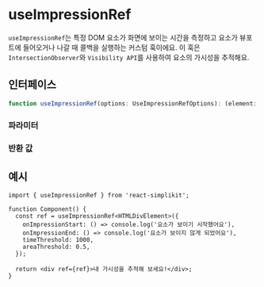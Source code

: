 # useImpressionRef

`useImpressionRef`는 특정 DOM 요소가 화면에 보이는 시간을 측정하고 요소가 뷰포트에 들어오거나 나갈 때 콜백을 실행하는 커스텀 훅이에요. 이 훅은 `IntersectionObserver`와 `Visibility API`를 사용하여 요소의 가시성을 추적해요.

## 인터페이스

```ts
function useImpressionRef(options: UseImpressionRefOptions): (element: Element | null) => void;
```

### 파라미터

<Interface
  required
  name="options"
  type="UseImpressionRefOptions"
  description="요소의 가시성을 추적하기 위한 옵션이에요."
  :nested="[
    {
      name: 'options.onImpressionStart',
      type: '() => void',
      required: 'true',
      description:
        '요소가 보이기 시작할 때 실행되는 콜백 함수예요',
    },
    {
      name: 'options.onImpressionEnd',
      type: '() => void',
      required: 'true',
      description: '요소가 보이지 않을 때 실행되는 콜백 함수예요',
    },
    {
      name: 'options.timeThreshold',
      type: 'number',
      required: 'true',
      description: '요소가 최소한으로 보여야 하는 시간이에요 (밀리초 단위)',
    },
    {
      name: 'options.areaThreshold',
      type: 'number',
      required: 'true',
      description: '보여야 하는 요소의 최소 비율 (0에서 1 사이)예요',
    },
    {
      name: 'options.rootMargin',
      type: 'string',
      required: 'true',
      description: '탐지 영역을 조정하기 위한 마진이에요',
    },
  ]"
/>

### 반환 값

<Interface
  name=""
  type="(element: Element | null) => void"
  description="요소를 설정하기 위한 ref 함수예요. 이 함수를 <code>ref</code> 속성에 전달하면 해당 요소의 가시성이 변경될 때마다 콜백이 실행돼요."
/>

## 예시

```tsx
import { useImpressionRef } from 'react-simplikit';

function Component() {
  const ref = useImpressionRef<HTMLDivElement>({
    onImpressionStart: () => console.log('요소가 보이기 시작했어요'),
    onImpressionEnd: () => console.log('요소가 보이지 않게 되었어요'),
    timeThreshold: 1000,
    areaThreshold: 0.5,
  });

  return <div ref={ref}>내 가시성을 추적해 보세요!</div>;
}
```
